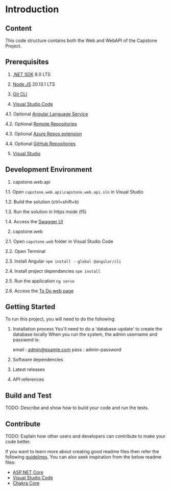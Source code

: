 # Introduction

## Content
This code structure contains both the Web and WebAPI of the Capstone Project.


## Prerequisites

1. [.NET SDK](https://dotnet.microsoft.com/en-us/download) 8.0 LTS


2. [Node JS](https://nodejs.org/en/download/package-manager) 20.13.1 LTS


3. [Git CLI](https://git-scm.com/download/)


4. [Visual Studio Code](https://code.visualstudio.com/Download)

4.1. Optional [Angular Language Service](https://marketplace.visualstudio.com/items?itemName=Angular.ng-template)

4.2. Optional [Remote Repositories](https://marketplace.visualstudio.com/items?itemName=ms-vscode.remote-repositories)

4.3. Optional [Azure Repos extension](https://marketplace.visualstudio.com/items?itemName=ms-vscode.azure-repos)

4.4. Optional [GitHub Repositories](https://marketplace.visualstudio.com/items?itemName=GitHub.remotehub)


5. [Visual Studio](https://visualstudio.microsoft.com/downloads)




## Development Environment

1. capstone.web.api

1.1. Open `capstone.web.api\capstone.web.api.sln` in Visual Studio


1.2. Build the solution (ctrl+shift+b)


1.3. Run the solution in https mode (f5)


1.4. Access the [Swagger UI](https://localhost:7197/swagger/)


2. capstone.web


2.1. Open `capstone.web` folder in Visual Studio Code


2.2. Open Terminal


2.3. Install Angular `npm install --global @angular/cli`


2.4. Install project dependancies `npm install`


2.5. Run the application `ng serve`


2.6. Access the [To Do web page](http://localhost:4000/)




## Getting Started
To run this project, you will need to do the following:

1.	Installation process
    You'll need to do a 'database-update' to create the database locally
    When you run the system, the admin username and password is:

       email : admin@examle.com
       pass  : admin-password


2.	Software dependencies


3.	Latest releases


4.	API references


## Build and Test
TODO: Describe and show how to build your code and run the tests. 


## Contribute
TODO: Explain how other users and developers can contribute to make your code better. 

If you want to learn more about creating good readme files then refer the following [guidelines](https://docs.microsoft.com/en-us/azure/devops/repos/git/create-a-readme?view=azure-devops). You can also seek inspiration from the below readme files:
- [ASP.NET Core](https://github.com/aspnet/Home)
- [Visual Studio Code](https://github.com/Microsoft/vscode)
- [Chakra Core](https://github.com/Microsoft/ChakraCore)
